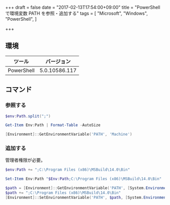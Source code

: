 +++
draft = false
date = "2017-02-13T17:54:00+09:00"
title = "PowerShell で環境変数 PATH を参照・追加する"
tags = [
    "Microsoft",
    "Windows",
    "PowerShell",
]

+++

## 環境

|ツール|バージョン|
|---|---|
|PowerShell|5.0.10586.117|

## コマンド

### 参照する

```PowerShell
$env:Path.split(";")
```

```PowerShell
Get-Item Env:Path | Format-Table -AutoSize
```

```PowerShell
[Environment]::GetEnvironmentVariable('PATH', 'Machine')
```

### 追加する
管理者権限が必要。

```PowerShell
$env:Path += ";C:\Program Files (x86)\MSBuild\14.0\Bin"
```

```PowerShell
Set-Item Env:Path "$Env:Path;C:\Program Files (x86)\MSBuild\14.0\Bin"
```

```PowerShell
$path = [Environment]::GetEnvironmentVariable('PATH', [System.EnvironmentVariableTarget]::Machine)
$path += ";C:\Program Files (x86)\MSBuild\14.0\Bin"
[Environment]::SetEnvironmentVariable('PATH', $path, [System.EnvironmentVariableTarget]::Machine)
```
